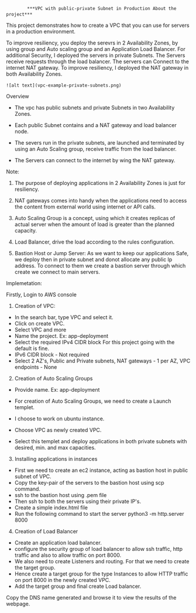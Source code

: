             ***VPC with public-private Subnet in Production About the project***

This project demonstrates how to create a VPC that you can use for servers in a production environment.

To improve resiliency, you deploy the serevrs in 2 Availability Zones, by using group and Auto scaling group and an Application Load Balancer. For additional Security, I deployed the servers in private Subnets. The Servers receive requests through the load balancer. The servers can Connect to the internet NAT gateway. To improve resiliency, I deployed the NAT gateway in both Availability Zones.

    ![alt text](vpc-example-private-subnets.png)


Overview

- The vpc has public subnets and private Subnets in two Availability Zones.

- Each public Subnet contains and a NAT gateway and load balancer node.

- The severs run in the private subnets, are launched and terminated by using an Auto Scaling group, receive traffic from the load balancer.

- The Servers can connect to the internet by wing the NAT gateway.


Note:
1. The purpose of deploying applications in 2 Availability Zones is just for resiliency.

2. NAT gateways comes into handy when the applications need to access the content from external world using internet or API calls.

3. Auto Scaling Group is a concept, using which it creates replicas of actual server when the amount of  load is greater than the planned capacity.

4. Load Balancer, drive the load according to the rules configuration.

5. Bastion Host or Jump Server: As we want to keep our applications Safe, we deploy then in private subnet and donot allocate any public Ip address. To connect to them we create a bastion server through which create we connect to main servers.

Implemetation:

Firstly, Login to AWS console

1. Creation of VPC:
- In the search bar, type VPC and select it.
- Click on create VPC.
- Select VPC and more
- Name the project. Ex: app-deployment
- Select the required IPv4 CIDR block
    For this project going with the default is fine.
- IPv6 CIDR block - Not required
- Select 2 AZ's, Public and Private subnets, NAT gateways - 1 per AZ, VPC endpoints - None

2. Creation of Auto Scaling Groups
- Provide name. Ex: app-deployment
- For creation of Auto Scaling Groups, we need to create a Launch templet.
- I choose to work on ubuntu instance.
- Choose VPC as newly created VPC.

- Select this templet and deploy applications in both private subnets with desired, min. and max capacities.


3. Installing applications in instances
- First we need to create an ec2 instance, acting as bastion host in public subnet of VPC.
- Copy the key-pair of the servers to the bastion host using scp command.
- ssh to the  bastion host using .pem file
- Then ssh to both the servers using their private IP's.
- Create a simple index.html file
- Run the following command to start the server
        python3 -m http.server 8000

4. Creation of Load Balancer
- Create an application load balancer.
- configure the security group of load balancer to allow ssh traffic, http traffic and also to allow traffic on port 8000.
- We also need to create Listeners and routing. For that we need to create the target group.
- Hence create a target group for the type Instances to allow HTTP traffic on port 8000 in the newly     created VPC.
- Add the target group and final create Load balancer.

Copy the DNS name generated and browse it to view the results of the webpage.